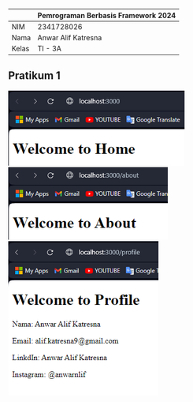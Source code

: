 |  | Pemrograman Berbasis Framework 2024 |
|--|--|
| NIM |  2341728026|
| Nama |  Anwar Alif Katresna |
| Kelas | TI - 3A 

## Pratikum 1
![Screenshot](images/Screenshot_1.png)
![Screenshot](images/Screenshot_12.png)
![Screenshot](images/Screenshot_13.png)
